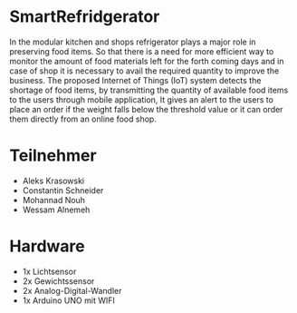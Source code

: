 # SmartRefridgerator
In the modular kitchen and shops refrigerator plays a major role in preserving food items. So that there is a need for more efficient way to monitor the amount of food materials left for the forth coming days and in case of shop it is necessary to avail the required quantity to improve the business. The proposed Internet of Things (IoT) system detects the shortage of food items, by transmitting the quantity of available food items to the users through mobile application, It gives an alert to the users to place an order if the weight falls below the threshold value or it can order them directly from an online food shop.


# Teilnehmer
* Aleks Krasowski
* Constantin Schneider
* Mohannad Nouh
* Wessam Alnemeh


# Hardware
* 1x Lichtsensor
* 2x Gewichtssensor
* 2x Analog-Digital-Wandler
* 1x Arduino UNO mit WIFI
